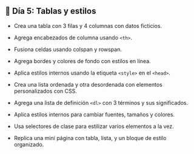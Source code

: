 ## 📅 Día 5: Tablas y estilos

- Crea una tabla con 3 filas y 4 columnas con datos ficticios.

- Agrega encabezados de columna usando ``<th>``.

- Fusiona celdas usando colspan y rowspan.

- Agrega bordes y colores de fondo con estilos en línea.

- Aplica estilos internos usando la etiqueta ``<style>`` en el ``<head>``.

- Crea una lista ordenada y otra desordenada con elementos personalizados con CSS.

- Agrega una lista de definición ``<dl>`` con 3 términos y sus significados.

- Aplica estilos internos para cambiar fuentes, tamaños y colores.

- Usa selectores de clase para estilizar varios elementos a la vez.

- Replica una mini página con tabla, lista, y un bloque de estilo organizado.
